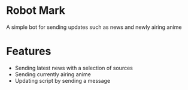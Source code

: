 # Robot Mark
A simple bot for sending updates such as news and newly airing anime

# Features
- Sending latest news with a selection of sources
- Sending currently airing anime
- Updating script by sending a message
